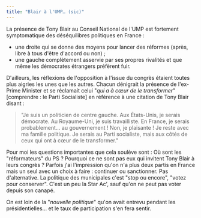 ```yaml
---
title: "Blair à l'UMP… (sic)"
---
```


La présence de Tony Blair au Conseil National de l'UMP est fortement
symptomatique des déséquilibres politiques en France&nbsp;:

- une droite qui se donne des moyens pour lancer des réformes (après, libre à
  tous d'être d'accord ou non) ;
- une gauche complètement asservie par ses propres rivalités et que même les
  démocrates étrangers préfèrent fuir.

D'ailleurs, les réflexions de l'opposition à l'issue du congrès étaient toutes
plus aigries les unes que les autres. Chacun dénigrait la présence de l'ex-Prime
Minister et se réclamait celui "_qui a à cœur de le transformer_"
[comprendre&nbsp;: le Parti Socialiste] en référence à une citation de Tony
Blair disant&nbsp;:

> "Je suis un politicien de centre gauche. Aux États-Unis, je serais démocrate.
> Au Royaume-Uni, je suis travailliste. En France, je serais probablement… au
> gouvernement&nbsp;! Non, je plaisante&nbsp;! Je reste avec ma famille
> politique. Je serais au Parti socialiste, mais aux côtés de ceux qui ont à
> cœur de le transformer."

Pour moi les questions importantes que cela soulève sont&nbsp;: Où sont les
"réformateurs" du PS&nbsp;? Pourquoi ce ne sont pas eux qui invitent Tony Blair
à leurs congrès&nbsp;? Parfois j'ai l'impression qu'on n'a plus deux partis en
France mais un seul avec un choix à faire&nbsp;: continuer ou sanctionner. Pas
d'alternative. La politique des municipales c'est "stop ou encore", "votez pour
conserver". C'est un peu la Star Ac', sauf qu'on ne peut pas voter depuis son
canapé.

On est loin de la "_nouvelle politique_" qu'on avait entrevu pendant les
présidentielles… et le taux de participation s'en fera sentir.
